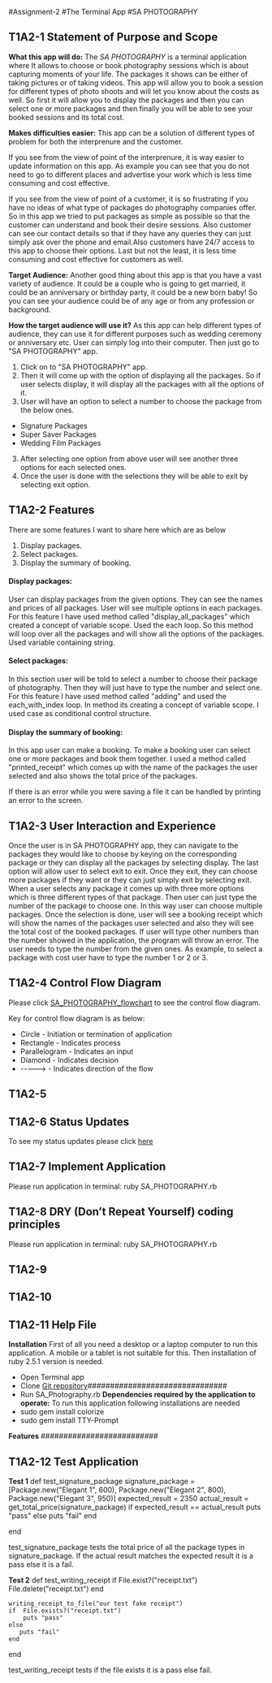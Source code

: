 #Assignment-2
#The Terminal App
#SA PHOTOGRAPHY
## T1A2-1 Statement of Purpose and Scope
**What this app will do:**
The *SA PHOTOGRAPHY* is a terminal application where It allows  to choose or book photography sessions which is about capturing moments of your life. The packages it shows can be either of taking pictures or of taking videos. This app will allow you to book a session for different types of photo shoots and will let you know about the costs as well. So first it will allow you to display the packages and then you can select one or more packages and then finally you will be able to see your booked sessions and its total cost.

**Makes difficulties easier:**
This app can be a solution of different types of problem for both the interprenure and the customer. 

If you see from the view of point of the interprenure, it is way easier to update information on this app. As example you can see that you do not need to go to different places and advertise your work which is less time consuming and cost effective.

If you see from the view of point of a customer, it is so frustrating if you have no ideas of what type of packages do photography companies offer. So in this app we tried to put packages as simple as possible so that the customer can understand and book their desire sessions. Also customer can see our contact details so that if they have any queries they can just simply ask over the phone and email.Also customers have 24/7 access to this app to choose their options. Last but not the least, it is less time consuming and cost effective for customers as well.

**Target Audience:**
Another good thing about this app is that you have a vast variety of audience. It could be a couple who is going to get married, it could be an anniversary or birthday party, it could be a new born baby! So you can see your audience could be of any age or from any profession or background. 

**How the target audience will use it?**
As this app can help different types of audience, they can use it for different purposes such as wedding ceremony or anniversary etc. 
User can simply log into their computer. Then just go to "SA PHOTOGRAPHY" app.
1. Click on to "SA PHOTOGRAPHY" app.
2. Then it will come up with the option of displaying all the packages. So if user selects display, it will display all the packages with all the options of it. 
3. User will have an option to select a number to choose the package from the below ones.
* Signature Packages
* Super Saver Packages
* Wedding Film Packages
3. After selecting one option from above user will see another three options for each selected ones. 
4. Once the user is done with the selections they will be able to exit by selecting exit option. 


## T1A2-2 Features
There are some features I want to share here which are as below  
1. Display packages. 
2. Select packages.
3. Display the summary of booking.

#### Display packages: 
User can display packages from the given options. They can see the names and prices of all packages. User will see multiple options in each packages. 
For this feature I have used method called "display_all_packages" which created a concept of variable scope. Used the each loop. So this method will loop over all the packages and will show all the options of the packages. Used variable containing string.

#### Select packages:
In this section user will be told to select a number to choose their package of photography. Then they will just have to type the number and select one.
For this feature I have used method called "adding" and used the each_with_index loop. In method its creating a concept of variable scope. I used case as conditional control structure. 

#### Display the summary of booking:
In this app user can make a booking. To make a booking user can select one or more packages and book them together. I used a method called "printed_receipt" which comes up with the name of the packages the user selected and also shows the total price of the packages. 

If there is an error while you were saving a file it can be handled by printing an error to the screen.

## T1A2-3 User Interaction and Experience
Once the user is in SA PHOTOGRAPHY app, they can navigate to the packages they would like to choose by keying on the corresponding package or they can display all the packages by selecting display. The last option will allow user to select exit to exit. Once they exit, they can choose more packages if they want or they can just simply exit by selecting exit. When a user selects any package it comes up with three more options which is three different types of that package. Then user can just type the number of the package to choose one. In this way user can choose multiple packages. Once the selection is done, user will see a booking receipt which will show the names of the packages user selected and also they will see the total cost of the booked packages.
If user will type other numbers than the number showed in the application, the program will throw an error. The user needs to type the number from the given ones. As example, to select a package with cost user have to type the number 1 or 2 or 3.

## T1A2-4 Control Flow Diagram
Please click [SA_PHOTOGRAPHY_flowchart](SA_PHOTOGRAPHY_flowchart.pdf) to see the control flow diagram.

Key for control flow diagram is as below:
* Circle - Initiation or termination of application
* Rectangle - Indicates process
* Parallelogram - Indicates an input 
* Diamond - Indicates decision
* -----> - Indicates direction of the flow

## T1A2-5 ########################


## T1A2-6 Status Updates
To see my status updates please click [here](/development-log.md)



## T1A2-7 Implement Application
Please run application in terminal: ruby SA_PHOTOGRAPHY.rb

## T1A2-8 DRY (Don’t Repeat Yourself) coding principles
Please run application in terminal: ruby SA_PHOTOGRAPHY.rb

## T1A2-9 #########################

## T1A2-10  ##############################
## T1A2-11 Help File 
**Installation**
First of all you need a desktop or a laptop computer to run this application. A mobile or a tablet is not suitable for this. Then installation of ruby 2.5.1 version is needed. 
* Open Terminal app
* Clone [Git repository](git@github.com:SumayaAlam19/Assignment1.git)###############################
* Run SA_Photography.rb
**Dependencies required by the application to operate:**
To run  this application following installations are needed
* sudo gem install colorize
* sudo gem install TTY-Prompt

**Features** ##########################

## T1A2-12 Test Application

**Test 1**
def test_signature_package
    signature_package = [Package.new("Elegant 1", 600), Package.new("Elegant 2", 800), Package.new("Elegant 3", 950)]
    expected_result = 2350
    actual_result = get_total_price(signature_package)
    if expected_result == actual_result
        puts "pass"
    else
       puts "fail"
    end
    
end

test_signature_package tests the total price of all the package types in signature_package. If the actual result matches the expected result it is a pass else it is a fail.

**Test 2**
def test_writing_receipt
    if File.exist?("receipt.txt")
        File.delete("receipt.txt")
    end

    writing_receipt_to_file("our test fake receipt")
    if  File.exists?("receipt.txt") 
        puts "pass"
    else
       puts "fail"
    end
end

test_writing_receipt tests if the file exists it is a pass else fail.




























